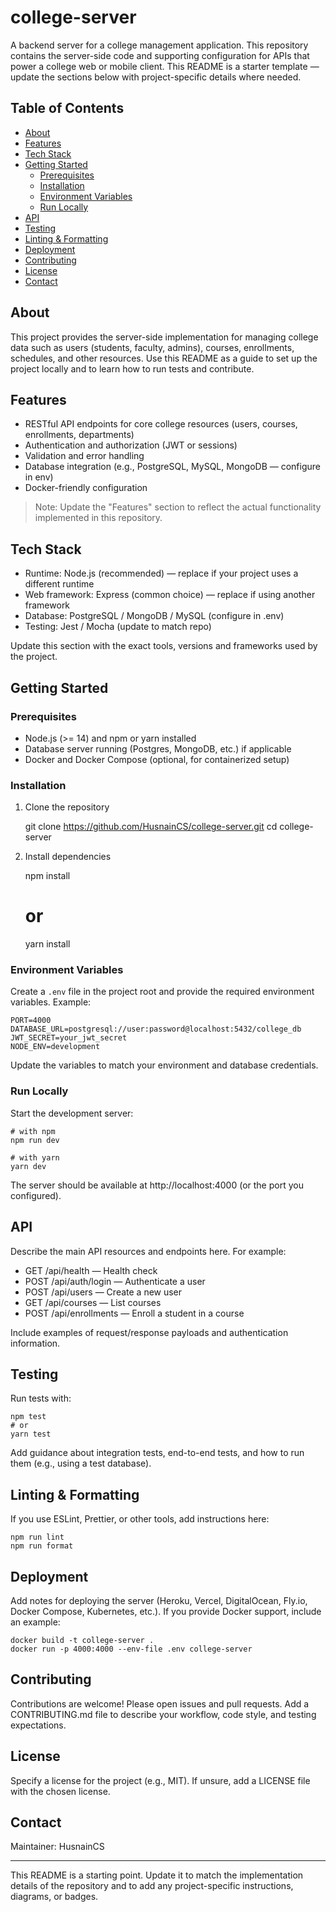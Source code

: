 # college-server

A backend server for a college management application. This repository contains the server-side code and supporting configuration for APIs that power a college web or mobile client. This README is a starter template — update the sections below with project-specific details where needed.

## Table of Contents

- [About](#about)
- [Features](#features)
- [Tech Stack](#tech-stack)
- [Getting Started](#getting-started)
  - [Prerequisites](#prerequisites)
  - [Installation](#installation)
  - [Environment Variables](#environment-variables)
  - [Run Locally](#run-locally)
- [API](#api)
- [Testing](#testing)
- [Linting & Formatting](#linting--formatting)
- [Deployment](#deployment)
- [Contributing](#contributing)
- [License](#license)
- [Contact](#contact)

## About

This project provides the server-side implementation for managing college data such as users (students, faculty, admins), courses, enrollments, schedules, and other resources. Use this README as a guide to set up the project locally and to learn how to run tests and contribute.

## Features

- RESTful API endpoints for core college resources (users, courses, enrollments, departments)
- Authentication and authorization (JWT or sessions)
- Validation and error handling
- Database integration (e.g., PostgreSQL, MySQL, MongoDB — configure in env)
- Docker-friendly configuration

> Note: Update the "Features" section to reflect the actual functionality implemented in this repository.

## Tech Stack

- Runtime: Node.js (recommended) — replace if your project uses a different runtime
- Web framework: Express (common choice) — replace if using another framework
- Database: PostgreSQL / MongoDB / MySQL (configure in .env)
- Testing: Jest / Mocha (update to match repo)

Update this section with the exact tools, versions and frameworks used by the project.

## Getting Started

### Prerequisites

- Node.js (>= 14) and npm or yarn installed
- Database server running (Postgres, MongoDB, etc.) if applicable
- Docker and Docker Compose (optional, for containerized setup)

### Installation

1. Clone the repository

   git clone https://github.com/HusnainCS/college-server.git
   cd college-server

2. Install dependencies

   npm install
   # or
   yarn install

### Environment Variables

Create a `.env` file in the project root and provide the required environment variables. Example:

```
PORT=4000
DATABASE_URL=postgresql://user:password@localhost:5432/college_db
JWT_SECRET=your_jwt_secret
NODE_ENV=development
```

Update the variables to match your environment and database credentials.

### Run Locally

Start the development server:

```
# with npm
npm run dev

# with yarn
yarn dev
```

The server should be available at http://localhost:4000 (or the port you configured).

## API

Describe the main API resources and endpoints here. For example:

- GET /api/health — Health check
- POST /api/auth/login — Authenticate a user
- POST /api/users — Create a new user
- GET /api/courses — List courses
- POST /api/enrollments — Enroll a student in a course

Include examples of request/response payloads and authentication information.

## Testing

Run tests with:

```
npm test
# or
yarn test
```

Add guidance about integration tests, end-to-end tests, and how to run them (e.g., using a test database).

## Linting & Formatting

If you use ESLint, Prettier, or other tools, add instructions here:

```
npm run lint
npm run format
```

## Deployment

Add notes for deploying the server (Heroku, Vercel, DigitalOcean, Fly.io, Docker Compose, Kubernetes, etc.). If you provide Docker support, include an example:

```
docker build -t college-server .
docker run -p 4000:4000 --env-file .env college-server
```

## Contributing

Contributions are welcome! Please open issues and pull requests. Add a CONTRIBUTING.md file to describe your workflow, code style, and testing expectations.

## License

Specify a license for the project (e.g., MIT). If unsure, add a LICENSE file with the chosen license.

## Contact

Maintainer: HusnainCS

---

This README is a starting point. Update it to match the implementation details of the repository and to add any project-specific instructions, diagrams, or badges.